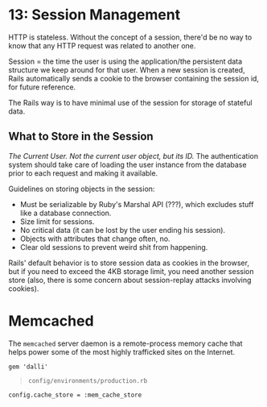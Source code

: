 # 13: Session Management

HTTP is stateless. Without the concept of a session, there'd be no way to know that any HTTP request was related to another one.

Session = the time the user is using the application/the persistent data structure we keep around for that user. When a new session is created, Rails automatically sends a cookie to the browser containing the session id, for future reference.

The Rails way is to have minimal use of the session for storage of stateful data.

## What to Store in the Session

*The Current User. Not the current user object, but its ID.* The authentication system should take care of loading the user instance from the database prior to each request and making it available.

Guidelines on storing objects in the session:

- Must be serializable by Ruby's Marshal API (???), which excludes stuff like a database connection.
- Size limit for sessions.
- No critical data (it can be lost by the user ending his session).
- Objects with attributes that change often, no.
- Clear old sessions to prevent weird shit from happening.

Rails' default behavior is to store session data as cookies in the browser, but if you need to exceed the 4KB storage limit, you need another session store (also, there is some concern about session-replay attacks involving cookies).

# Memcached

The `memcached` server daemon is a remote-process memory cache that helps power some of the most highly trafficked sites on the Internet.

    gem 'dalli'

> `config/environments/production.rb`

    config.cache_store = :mem_cache_store


